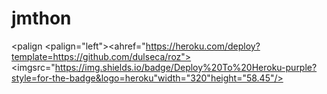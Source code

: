  # jmthon 
 <palign <palign="left"><ahref="https://heroku.com/deploy?template=https://github.com/dulseca/roz">
 <imgsrc="https://img.shields.io/badge/Deploy%20To%20Heroku-purple?style=for-the-badge&logo=heroku"width="320"height="58.45"/></a></p>
